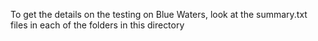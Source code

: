 To get the details on the testing on Blue Waters, look at the summary.txt files in each of the folders in this directory
